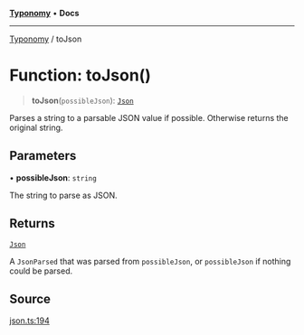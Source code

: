 [**Typonomy**](../README.md) • **Docs**

***

[Typonomy](../globals.md) / toJson

# Function: toJson()

> **toJson**(`possibleJson`): [`Json`](../type-aliases/Json.md)

Parses a string to a parsable JSON value if possible.
Otherwise returns the original string.

## Parameters

• **possibleJson**: `string`

The string to parse as JSON.

## Returns

[`Json`](../type-aliases/Json.md)

A `JsonParsed` that was parsed from `possibleJson`, or `possibleJson` if nothing could be parsed.

## Source

[json.ts:194](https://github.com/softcraft-development/typonomy/blob/1c47fc13034f4e53267c72ada03a418616dc092e/src/json.ts#L194)
